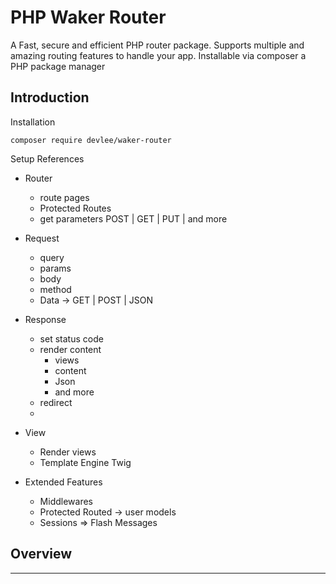 # PHP Waker Router

A Fast, secure and efficient PHP router package. Supports multiple and amazing routing features to handle your app.
Installable via composer a PHP package manager

## Introduction

Installation

```shell
composer require devlee/waker-router
```

Setup References

- Router

  - route pages
  - Protected Routes
  - get parameters POST | GET | PUT | and more

- Request

  - query
  - params
  - body
  - method
  - Data -> GET | POST | JSON

- Response

  - set status code
  - render content
    - views
    - content
    - Json
    - and more
  - redirect
  -

- View

  - Render views
  - Template Engine Twig

- Extended Features
  - Middlewares
  - Protected Routed -> user models
  - Sessions => Flash Messages

## Overview

---
